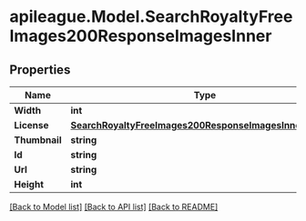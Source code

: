 # apileague.Model.SearchRoyaltyFreeImages200ResponseImagesInner

## Properties

Name | Type | Description | Notes
------------ | ------------- | ------------- | -------------
**Width** | **int** |  | [optional] 
**License** | [**SearchRoyaltyFreeImages200ResponseImagesInnerLicense**](SearchRoyaltyFreeImages200ResponseImagesInnerLicense.md) |  | [optional] 
**Thumbnail** | **string** |  | [optional] 
**Id** | **string** |  | [optional] 
**Url** | **string** |  | [optional] 
**Height** | **int** |  | [optional] 

[[Back to Model list]](../README.md#documentation-for-models) [[Back to API list]](../README.md#documentation-for-api-endpoints) [[Back to README]](../README.md)

